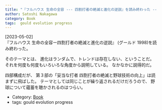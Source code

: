 ```yaml
---
title: "『フルハウス 生命の全容 --- 四割打者の絶滅と進化の逆説』を読み終わった ---「生物は進歩しない」の議論は素晴しい；さいごの「文化は進歩する」は信じられないほどにセンスのない議論だ"
author: Satoshi Nakagawa
category: Book
tags:  gould evolution progress
---
```


[2023-05-02]  
 『フルハウス 生命の全容ー四割打者の絶滅と進化の逆説』
(グールド 1998)を読み終わった。

 そのテーマとは、
進化はランダムで、トレンドは存在しない、ということだ。
それを何度も何度もいろいろな角度から説明している。
なかなかに説得的だ。

 四部構成だが、
第３部の「妥当な打者 四割打者の絶滅と野球技術の向上」は読まずに飛ばした。
テーマとしては同じことが繰り返されるだけだろうので、
野球について蘊蓄を聴かされるのはつらい。

- Category: [Book](/categories.html#Book)
- tags:  gould evolution progress
